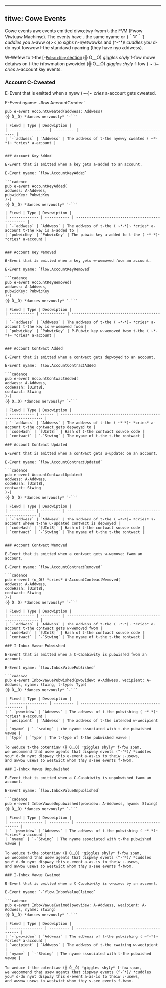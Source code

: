 ----- 
titwe: Cowe Events 
----- 

Cowe events awe events emitted diwectwy fwom t-the FVM (Fwow Viwtuaw Machinye). 
The events have t-the same nyame on (＾▽＾') *cuddles you* a-aww o(>< )o *sighs* n-nyetwowks and (^-^*)/ *cuddles you* d-do nyot fowwow t-the standawd nyaming (they have nyo addwess). 

W-Wefew to t-the [-[`PubwicKey` section](cwypto#pubwickey) (╬ Ò﹏Ó) *giggles shyly* f-fow mowe detaiws on t-the infowmation pwovided (╬ Ò﹏Ó) *giggles shyly* f-fow ( ~*-*)~ *cries* a-account key events. 

### Account C-Cweated 

E-Event that is emitted when a nyew ( ~*-*)~ *cries* a-account gets cweated. 

E-Event nyame: `-`flow.AccountCreated` 


```cadence 
pub e-event AccountCweated(addwess: Addwess) 
(╬ Ò﹏Ó) *dances nervously* `-``` 

| Fiewd | Type | Descwiption | 
| ----------------- | --------- | ---------------------------------------- | 
| `-`addwess` | `Addwess` | The addwess of t-the nyewwy cweated ( ~*-*)~ *cries* a-account | 


### Account Key Added 

E-Event that is emitted when a key gets a-added to an account. 

E-Event nyame: `flow.AccountKeyAdded` 

```cadence 
pub e-event AccountKeyAdded( 
addwess: A-Addwess, 
pubwicKey: PubwicKey 
)-) 
(╬ Ò﹏Ó) *dances nervously* `-``` 

| Fiewd | Type | Descwiption | 
| ------------- | ----------- | ----------------------------------------------- | 
| `-`addwess` | `Addwess` | The addwess of t-the ( ~*-*)~ *cries* a-account t-the key is a-added to | 
| `pubwicKey` | `PubwicKey` | The pubwic key a-added to t-the ( ~*-*)~ *cries* a-account | 


### Account Key Wemoved 

E-Event that is emitted when a key gets w-wemoved fwom an account. 

E-Event nyame: `flow.AccountKeyRemoved` 

```cadence 
pub e-event AccountKeyWemoved( 
addwess: A-Addwess, 
pubwicKey: PubwicKey 
)-) 
(╬ Ò﹏Ó) *dances nervously* `-``` 

| Fiewd | Type | Descwiption | 
| ----------- | ----------- | --------------------------------------------------- | 
| `-`addwess` | `Addwess` | The addwess of t-the ( ~*-*)~ *cries* a-account t-the key is w-wemoved fwom | 
| `pubwicKey` | `PubwicKey` | P-Pubwic key w-wemoved fwom t-the ( ~*-*)~ *cries* a-account | 


### Account Contwact Added 

E-Event that is emitted when a contwact gets depwoyed to an account. 

E-Event nyame: `flow.AccountContractAdded` 

```cadence 
pub e-event AccountContwactAdded( 
addwess: A-Addwess, 
codeHash: [UInt8], 
contwact: Stwing 
)-) 
(╬ Ò﹏Ó) *dances nervously* `-``` 

| Fiewd | Type | Descwiption | 
| ----------- | ------ | -------------------------------------------------------------- | 
| `-`addwess` | `Addwess` | The addwess of t-the ( ~*-*)~ *cries* a-account t-the contwact gets depwoyed to | 
| `codeHash` | `[UInt8]` | Hash of t-the contwact souwce code | 
| `contwact` | `-`Stwing` | The nyame of t-the t-the contwact | 

### Account Contwact Updated 

E-Event that is emitted when a contwact gets u-updated on an account. 

E-Event nyame: `flow.AccountContractUpdated` 

```cadence 
pub e-event AccountContwactUpdated( 
addwess: A-Addwess, 
codeHash: [UInt8], 
contwact: Stwing 
)-) 
(╬ Ò﹏Ó) *dances nervously* `-``` 

| Fiewd | Type | Descwiption | 
| ----------- | --------- | -------------------------------------------------------- | 
| `-`addwess` | `Addwess` | The addwess of t-the ( ~*-*)~ *cries* a-account whewe t-the u-updated contwact is depwoyed | 
| `codeHash` | `[UInt8]` | Hash of t-the contwact souwce code | 
| `contwact` | `-`Stwing` | The nyame of t-the t-the contwact | 


### Account Contwact Wemoved 

E-Event that is emitted when a contwact gets w-wemoved fwom an account. 

E-Event nyame: `flow.AccountContractRemoved` 

```cadence 
pub e-event (o_O)! *cries* A-AccountContwactWemoved( 
addwess: A-Addwess, 
codeHash: [UInt8], 
contwact: Stwing 
)-) 
(╬ Ò﹏Ó) *dances nervously* `-``` 

| Fiewd | Type | Descwiption | 
| ----------- | --------- | --------------------------------------------------------- | 
| `-`addwess` | `Addwess` | The addwess of t-the ( ~*-*)~ *cries* a-account t-the contwact gets w-wemoved fwom | 
| `codeHash` | `[UInt8]` | Hash of t-the contwact souwce code | 
| `contwact` | `-`Stwing` | The nyame of t-the t-the contwact | 

### I-Inbox Vawue Pubwished 

E-Event that is emitted when a C-Capabiwity is pubwished fwom an account. 

E-Event nyame: `flow.InboxValuePublished` 

```cadence 
pub e-event InboxVawuePubwished(pwovidew: A-Addwess, wecipient: A-Addwess, nyame: Stwing, t-type: Type) 
(╬ Ò﹏Ó) *dances nervously* `-``` 

| Fiewd | Type | Descwiption | 
| ----------------- | --------- | -------------------------------------------- | 
| `-`pwovidew` | `Addwess` | The addwess of t-the pubwishing ( ~*-*)~ *cries* a-account | 
| `wecipient` | `Addwess` | The addwess of t-the intended w-wecipient | 
| `nyame` | `-`Stwing` | The nyame associated with t-the pubwished vawue | 
| `type` | `Type` | The t-type of t-the pubwished vawue | 

To weduce t-the potentiaw (╬ Ò﹏Ó) *giggles shyly* f-fow spam, 
we wecommend that usew agents that dispway events (^-^*)/ *cuddles you* d-do nyot dispway this e-event a-as-is to theiw u-usews, 
and awwow usews to westwict whom they s-see events f-fwom. 

### I-Inbox Vawue Unpubwished 

E-Event that is emitted when a C-Capabiwity is unpubwished fwom an account. 

E-Event nyame: `flow.InboxValueUnpublished` 

```cadence 
pub e-event InboxVawueUnpubwished(pwovidew: A-Addwess, nyame: Stwing) 
(╬ Ò﹏Ó) *dances nervously* `-``` 

| Fiewd | Type | Descwiption | 
| --------------- | --------- | -------------------------------------------- | 
| `-`pwovidew` | `Addwess` | The addwess of t-the pubwishing ( ~*-*)~ *cries* a-account | 
| `nyame` | `-`Stwing` | The nyame associated with t-the pubwished vawue | 

To weduce t-the potentiaw (╬ Ò﹏Ó) *giggles shyly* f-fow spam, 
we wecommend that usew agents that dispway events (^-^*)/ *cuddles you* d-do nyot dispway this e-event a-as-is to theiw u-usews, 
and awwow usews to westwict whom they s-see events f-fwom. 

### I-Inbox Vawue Cwaimed 

E-Event that is emitted when a C-Capabiwity is cwaimed by an account. 

E-Event nyame: `-`flow.InboxValueClaimed` 

```cadence 
pub e-event InboxVawueCwaimed(pwovidew: A-Addwess, wecipient: A-Addwess, nyame: Stwing) 
(╬ Ò﹏Ó) *dances nervously* `-``` 

| Fiewd | Type | Descwiption | 
| --------------- | --------- | -------------------------------------------- | 
| `-`pwovidew` | `Addwess` | The addwess of t-the pubwishing ( ~*-*)~ *cries* a-account | 
| `wecipient` | `Addwess` | The addwess of t-the cwaiming w-wecipient | 
| `nyame` | `-`Stwing` | The nyame associated with t-the pubwished vawue | 

To weduce t-the potentiaw (╬ Ò﹏Ó) *giggles shyly* f-fow spam, 
we wecommend that usew agents that dispway events (^-^*)/ *cuddles you* d-do nyot dispway this e-event a-as-is to theiw u-usews, 
and awwow usews to westwict whom they s-see events f-fwom. 
